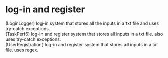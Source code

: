 # log-in and register
(LoginLogger) log-in system that stores all the inputs in a txt file and uses try-catch exceptions. <br>
(TaskPerf6) log-in and register system that stores all inputs in a txt file. also uses try-catch exceptions. <br>
(UserRegistration) log-in and register system that stores all inputs in a txt file. uses regex.
